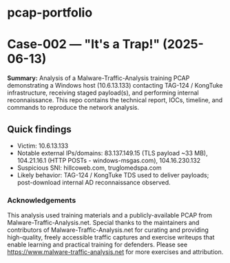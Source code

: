 # pcap-portfolio
# Case-002 — "It's a Trap!" (2025-06-13)

**Summary:** Analysis of a Malware-Traffic-Analysis training PCAP demonstrating a Windows host (10.6.13.133) contacting TAG-124 / KongTuke infrastructure, receiving staged payload(s), and performing internal reconnaissance. This repo contains the technical report, IOCs, timeline, and commands to reproduce the network analysis.

## Quick findings
- Victim: 10.6.13.133
- Notable external IPs/domains: 83.137.149.15 (TLS payload ~33 MB), 104.21.16.1 (HTTP POSTs - windows-msgas.com), 104.16.230.132
- Suspicious SNI: hillcoweb.com, truglomedspa.com
- Likely behavior: TAG-124 / KongTuke TDS used to deliver payloads; post-download internal AD reconnaissance observed.

### Acknowledgements
  This analysis used training materials and a publicly-available PCAP from Malware-Traffic-Analysis.net. Special thanks to the maintainers and contributors of Malware-Traffic-Analysis.net for curating and providing high-quality, freely            accessible traffic captures and exercise writeups that enable learning and practical training for defenders. Please see https://www.malware-traffic-analysis.net for more exercises and attribution.
